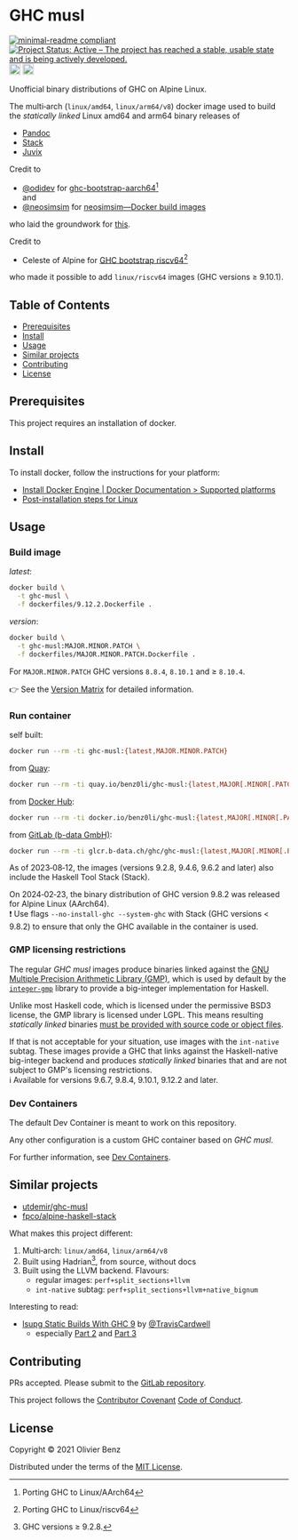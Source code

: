 # GHC musl

<!-- markdownlint-disable line-length -->
[![minimal-readme compliant](https://img.shields.io/badge/readme%20style-minimal-brightgreen.svg)](https://github.com/RichardLitt/standard-readme/blob/master/example-readmes/minimal-readme.md) [![Project Status: Active – The project has reached a stable, usable state and is being actively developed.](https://www.repostatus.org/badges/latest/active.svg)](https://www.repostatus.org/#active) <a href="https://liberapay.com/benz0li/donate"><img src="https://liberapay.com/assets/widgets/donate.svg" alt="Donate using Liberapay" height="20"></a> <a href='https://codespaces.new/benz0li/ghc-musl?hide_repo_select=true&ref=main'><img src='https://github.com/codespaces/badge.svg' alt='Open in GitHub Codespaces' height="20" style='max-width: 100%;'></a>
<!-- markdownlint-enable line-length -->

Unofficial binary distributions of GHC on Alpine Linux.

The multi‑arch (`linux/amd64`, `linux/arm64/v8`) docker image used to build the
*statically linked* Linux amd64 and arm64 binary releases of

* [Pandoc](https://github.com/jgm/pandoc)
* [Stack](https://github.com/commercialhaskell/stack)
* [Juvix](https://github.com/anoma/juvix)

Credit to

* [@odidev](https://github.com/odidev) for
  [ghc-bootstrap-aarch64](https://gitlab.alpinelinux.org/odidev/ghc-bootstrap-aarch64)[^1]  
  and
* [@neosimsim](https://github.com/neosimsim) for
  [neosimsim—Docker build images](https://gitlab.com/neosimsim/docker-builder-images)

[^1]: Porting GHC to Linux/AArch64

who laid the groundwork for [this](https://gitlab.com/benz0li/ghc-musl).

Credit to

* Celeste of Alpine for [GHC bootstrap riscv64](https://gitlab.b-data.ch/ghc/ghc-bootstrap-riscv64)[^2]

who made it possible to add `linux/riscv64` images (GHC versions ≥ 9.10.1).

[^2]: Porting GHC to Linux/riscv64

## Table of Contents

* [Prerequisites](#prerequisites)
* [Install](#install)
* [Usage](#usage)
* [Similar projects](#similar-projects)
* [Contributing](#contributing)
* [License](#license)

## Prerequisites

This project requires an installation of docker.

## Install

To install docker, follow the instructions for your platform:

* [Install Docker Engine | Docker Documentation > Supported platforms](https://docs.docker.com/engine/install/#supported-platforms)
* [Post-installation steps for Linux](https://docs.docker.com/engine/install/linux-postinstall/)

## Usage

### Build image

*latest*:

```bash
docker build \
  -t ghc-musl \
  -f dockerfiles/9.12.2.Dockerfile .
```

*version*:

```bash
docker build \
  -t ghc-musl:MAJOR.MINOR.PATCH \
  -f dockerfiles/MAJOR.MINOR.PATCH.Dockerfile .
```

For `MAJOR.MINOR.PATCH` GHC versions `8.8.4`, `8.10.1` and ≥ `8.10.4`.

:point_right: See the [Version Matrix](VERSION_MATRIX.md) for detailed
information.

### Run container

self built:

```bash
docker run --rm -ti ghc-musl:{latest,MAJOR.MINOR.PATCH}
```

from [Quay](https://quay.io/repository/benz0li/ghc-musl):

```bash
docker run --rm -ti quay.io/benz0li/ghc-musl:{latest,MAJOR[.MINOR[.PATCH]]}[-int-native]
```

from [Docker Hub](https://hub.docker.com/r/benz0li/ghc-musl):

```bash
docker run --rm -ti docker.io/benz0li/ghc-musl:{latest,MAJOR[.MINOR[.PATCH]]}[-int-native]
```

from [GitLab (b-data GmbH)](https://gitlab.b-data.ch/ghc/ghc-musl/container_registry/381):

```bash
docker run --rm -ti glcr.b-data.ch/ghc/ghc-musl:{latest,MAJOR[.MINOR[.PATCH]]}[-int-native]
```

As of 2023‑08‑12, the images (versions 9.2.8, 9.4.6, 9.6.2 and later) also
include the Haskell Tool Stack (Stack).

On 2024‑02‑23, the binary distribution of GHC version 9.8.2 was released for
Alpine Linux (AArch64).  
:exclamation: Use flags <nobr>`--no-install-ghc --system-ghc`</nobr> with
Stack (GHC versions < 9.8.2) to ensure that only the GHC available in the
container is used.

### GMP licensing restrictions

The regular <nobr>*GHC musl*</nobr> images produce binaries linked against the
[GNU Multiple Precision Arithmetic Library (GMP)](https://gmplib.org/), which
is used by default by the
[`integer-gmp`](https://hackage.haskell.org/package/integer-gmp) library to
provide a big-integer implementation for Haskell.

Unlike most Haskell code, which is licensed under the permissive BSD3 license,
the GMP library is licensed under LGPL. This means resulting
*statically linked* binaries [must be provided with source code or object files](http://www.gnu.org/licenses/gpl-faq.html#LGPLStaticVsDynamic).

If that is not acceptable for your situation, use images with the `int-native`
subtag. These images provide a GHC that links against the Haskell-native
big-integer backend and produces *statically linked* binaries that and are not
subject to GMP's licensing restrictions.  
:information_source: Available for versions 9.6.7, 9.8.4, 9.10.1, 9.12.2 and
later.

### Dev Containers

The default Dev Container is meant to work on this repository.

Any other configuration is a custom GHC container based on
<nobr>*GHC musl*</nobr>.

For further information, see [Dev Containers](.devcontainer).

## Similar projects

* [utdemir/ghc-musl](https://github.com/utdemir/ghc-musl)
* [fpco/alpine-haskell-stack](https://github.com/fpco/alpine-haskell-stack)

What makes this project different:

1. Multi‑arch: `linux/amd64`, `linux/arm64/v8`
1. Built using Hadrian[^3], from source, without docs
1. Built using the LLVM backend. Flavours:
    * regular images: `perf+split_sections+llvm`
    * `int-native` subtag: `perf+split_sections+llvm+native_bignum`

[^3]: GHC versions ≥ 9.2.8.

Interesting to read:

* [lsupg Static Builds With GHC 9](https://www.extrema.is/blog/2023/02/04/lsupg-static-builds-with-ghc-9)
by [@TravisCardwell](https://github.com/TravisCardwell)
  * especially [Part 2](https://www.extrema.is/blog/2024/04/20/lsupg-static-builds-with-ghc-9-part-2)
    and [Part 3](https://www.extrema.is/blog/2024/04/22/lsupg-static-builds-with-ghc-9-part-3)

## Contributing

PRs accepted. Please submit to the
[GitLab repository](https://gitlab.com/benz0li/ghc-musl).

This project follows the
[Contributor Covenant](https://www.contributor-covenant.org)
[Code of Conduct](CODE_OF_CONDUCT.md).

## License

Copyright © 2021 Olivier Benz

Distributed under the terms of the [MIT License](LICENSE).
